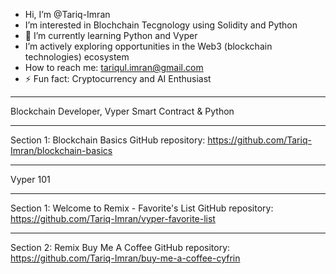 -  Hi, I’m @Tariq-Imran
-  I’m interested in Blochchain Tecgnology using Solidity and Python
- 🌱 I’m currently learning Python and Vyper
- I’m actively exploring opportunities in the Web3 (blockchain technologies) ecosystem
- How to reach me: tariqul.imran@gmail.com 
- ⚡ Fun fact: Cryptocurrency and AI Enthusiast

<!---
Tariq-Imran/Tariq-Imran is a ✨ special ✨ repository because its `README.md` (this file) appears on your GitHub profile.
You can click the Preview link to take a look at your changes.
--->
***
Blockchain Developer, Vyper Smart Contract & Python
***

Section 1: Blockchain Basics
GitHub repository: https://github.com/Tariq-Imran/blockchain-basics

***

Vyper 101

*** 
Section 1: Welcome to Remix - Favorite's List
GitHub repository: https://github.com/Tariq-Imran/vyper-favorite-list

****
Section 2: Remix Buy Me A Coffee
GitHub repository: https://github.com/Tariq-Imran/buy-me-a-coffee-cyfrin
